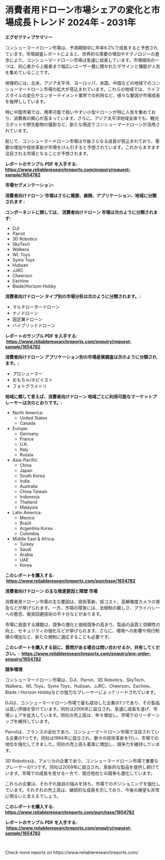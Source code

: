 <p><h1>消費者用ドローン市場シェアの変化と市場成長トレンド 2024年 - 2031年</h1></p><p><strong>エグゼクティブサマリー</strong></p>
<p><p>コンシューマードローン市場は、予測期間中に年率9.2%で成長すると予想されています。市場調査レポートによると、世界的な需要の増加やテクノロジーの進歩により、コンシューマードローン市場は急速に成長しています。市場傾向の一つは、初心者から上級者まで幅広いユーザー層に開かれたデザインと機能が人気を集めていることです。</p><p>地理的には、北米、アジア太平洋、ヨーロッパ、米国、中国などの地域でのコンシューマードローン市場の拡大が見込まれています。これらの地域では、ライフスタイルの変化やエンターテイメント業界での利用など、様々な要因が市場成長を後押ししています。</p><p>特に中国市場では、携帯可能で扱いやすい小型ドローンが特に人気を集めており、消費者の関心が高まっています。さらに、アジア太平洋地域全体でも、観光スポットや野生動物の撮影など、新たな用途でコンシューマードローンが活用されています。</p><p>総じて、コンシューマードローン市場は今後さらなる成長が見込まれており、需要の増加や技術革新が市場をけん引すると予想されています。これからますます注目される市場となることが予想されます。</p></p>
<p><strong>レポートのサンプル PDF を入手する: <a href="https://www.reliableresearchreports.com/enquiry/request-sample/1654782">https://www.reliableresearchreports.com/enquiry/request-sample/1654782</a></strong></p>
<p><strong>市場セグメンテーション:</strong></p>
<p><strong> 消費者向けドローン 市場はさらに概要、展開、アプリケーション、地域に分類されます :</strong></p>
<p><strong>コンポーネントに関しては、 消費者向けドローン 市場は次のように分類されます: &nbsp;</strong></p>
<p><ul><li>DJI</li><li>Parrot</li><li>3D Robotics</li><li>SkyTech</li><li>Walkera</li><li>WL Toys</li><li>Syms Toys</li><li>Hubsan</li><li>JJRC</li><li>Cheerson</li><li>Eachine</li><li>Blade/Horizon Hobby</li></ul></p>
<p><strong> 消費者向けドローン タイプ別の市場分析は次のように分類されます。:</strong></p>
<p><ul><li>マルチロータードローン</li><li>ナノドローン</li><li>固定翼ドローン</li><li>ハイブリッドドローン</li></ul></p>
<p><strong>レポートのサンプル PDF を入手する: &nbsp;<a href="https://www.reliableresearchreports.com/enquiry/request-sample/1654782">https://www.reliableresearchreports.com/enquiry/request-sample/1654782</a></strong></p>
<p><strong> 消費者向けドローン アプリケーション別の市場産業調査は次のように分類されます。:</strong></p>
<p><ul><li>プロシューマー</li><li>おもちゃ/ホビイスト</li><li>フォトグラメトリ</li></ul></p>
<p><strong>地域に関して言えば、消費者向けドローン 地域ごとに利用可能なマーケットプレーヤーは次のとおりです。:</strong></p>
<p><ul>
    <li>
        North America:
        <ul>
            <li>United States</li>
            <li>Canada</li>
        </ul>
    </li>
    <li>
        Europe:
        <ul>
            <li>Germany</li>
            <li>France</li>
            <li>U.K.</li>
            <li>Italy</li>
            <li>Russia</li>
        </ul>
    </li>
    <li>
        Asia-Pacific:
        <ul>
            <li>China</li>
            <li>Japan</li>
            <li>South Korea</li>
            <li>India</li>
            <li>Australia</li>
            <li>China Taiwan</li>
            <li>Indonesia</li>
            <li>Thailand</li>
            <li>Malaysia</li>
        </ul>
    </li>
    <li>
        Latin America:
        <ul>
            <li>Mexico</li>
            <li>Brazil</li>
            <li>Argentina Korea</li>
            <li>Colombia</li>
        </ul>
    </li>
    <li>
        Middle East & Africa:
        <ul>
            <li>Turkey</li>
            <li>Saudi</li>
            <li>Arabia</li>
            <li>UAE</li>
            <li>Korea</li>
        </ul>
    </li>
    </ul></p>
<p><strong>このレポートを購入する: &nbsp;<a href="https://www.reliableresearchreports.com/purchase/1654782">https://www.reliableresearchreports.com/purchase/1654782</a></strong></p>
<p><strong>消費者向けドローン の主な推進要因と障壁 市場</strong></p>
<p><p>消費者用ドローン市場の主な要因は、技術革新、低コスト、高解像度カメラの普及などが挙げられます。一方、市場の障害には、法規制の厳しさ、プライバシーへの懸念、衝突回避技術の不十分などがあります。</p><p>市場に直面する課題は、競争の激化と価格競争の高まり、製品の品質と信頼性の向上、セキュリティの強化などが挙げられます。さらに、環境への影響や飛行制限の増加など、新たな規制に適応することも必要です。</p></p>
<p><strong>このレポートを購入する前に、質問がある場合は問い合わせるか、共有してください。:&nbsp; <a href="https://www.reliableresearchreports.com/enquiry/pre-order-enquiry/1654782">https://www.reliableresearchreports.com/enquiry/pre-order-enquiry/1654782</a></strong></p>
<p><strong>競争環境</strong></p>
<p><p>コンシューマードローン市場は、DJI、Parrot、3D Robotics、SkyTech、Walkera、WL Toys、Syms Toys、Hubsan、JJRC、Cheerson、Eachine、Blade / Horizon Hobbyなどの強力なプレーヤーによってリードされています。 </p><p>DJIは、コンシューマードローン市場で最も成功した企業の1つであり、その製品は高い評価を受けています。同社は2006年に設立され、急速に成長を遂げ、市場シェアを拡大しています。同社の売上高は、年々増加し、市場でのリーダーシップを維持しています。</p><p>Parrotは、フランスの会社であり、コンシューマードローン市場で注目されている企業の1つです。同社は1994年に設立され、数々の技術革新を行い、市場での地位を強化してきました。同社の売上高も着実に増加し、競争力を維持しています。</p><p>3D Roboticsは、アメリカの企業であり、コンシューマードローン市場で重要なプレーヤーの1つです。同社は2009年に設立され、革新的な製品を提供し続けています。市場での成長を見せる一方で、競合他社との競争も激化しています。</p><p>これらの企業は、それぞれ独自の強みを持ち、市場でのポジショニングを強化しています。それぞれの売上高は、継続的な成長を示しており、今後の展望も非常に明るいと言えるでしょう。</p></p>
<p><strong>このレポートを購入する: &nbsp; <a href="https://www.reliableresearchreports.com/purchase/1654782">https://www.reliableresearchreports.com/purchase/1654782</a></strong></p>
<p><strong>レポートのサンプル PDF を入手する: &nbsp;<a href="https://www.reliableresearchreports.com/enquiry/request-sample/1654782">https://www.reliableresearchreports.com/enquiry/request-sample/1654782</a></strong><strong></strong></p>
<p>&nbsp;</p>
<p>Check more reports on https://www.reliableresearchreports.com/</p>